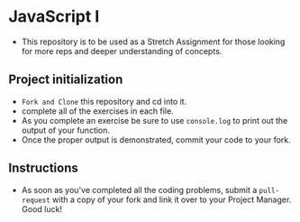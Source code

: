# JavaScript I

* This repository is to be used as a Stretch Assignment for those looking for more reps and deeper understanding of concepts.

## Project initialization

* `Fork and Clone` this repository and cd into it.
* complete all of the exercises in each file.
* As you complete an exercise be sure to use `console.log` to print out the output of your function.
* Once the proper output is demonstrated, commit your code to your fork.

## Instructions

* As soon as you've completed all the coding problems, submit a `pull-request` with a copy of your fork and link it over to your Project Manager. Good luck!
